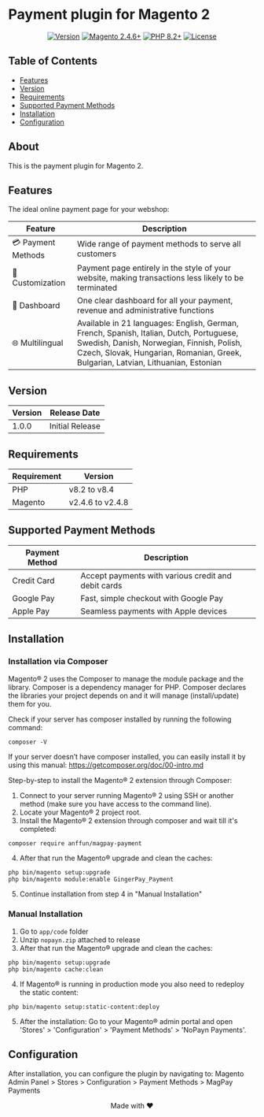 #  Payment plugin for Magento 2

<p align="center">
  <a href="#"><img src="https://img.shields.io/badge/version-1.0.0-blue.svg" alt="Version"></a>
  <a href="#"><img src="https://img.shields.io/badge/Magento-2.4.6+-brightgreen.svg" alt="Magento 2.4.6+"></a>
  <a href="#"><img src="https://img.shields.io/badge/PHP-8.2+-orange.svg" alt="PHP 8.2+"></a>
  <a href="#"><img src="https://img.shields.io/badge/license-MIT-green.svg" alt="License"></a>
</p>

## Table of Contents
- [Features](#features)
- [Version](#version)
- [Requirements](#requirements)
- [Supported Payment Methods](#supported-payment-methods)
- [Installation](#installation)
- [Configuration](#configuration)

## About
This is the payment  plugin for Magento 2.

## Features

The ideal online payment page for your webshop:

| Feature | Description |
|---------|-------------|
| 💳 Payment Methods | Wide range of payment methods to serve all customers |
| 🎨 Customization | Payment page entirely in the style of your website, making transactions less likely to be terminated |
| 📱 Dashboard | One clear dashboard for all your payment, revenue and administrative functions |
| 🌐 Multilingual | Available in 21 languages: English, German, French, Spanish, Italian, Dutch, Portuguese, Swedish, Danish, Norwegian, Finnish, Polish, Czech, Slovak, Hungarian, Romanian, Greek, Bulgarian, Latvian, Lithuanian, Estonian |

## Version

| Version | Release Date |
|---------|-------------|
| 1.0.0 | Initial Release |

## Requirements

| Requirement | Version |
|-------------|---------|
| PHP | v8.2 to v8.4 |
| Magento | v2.4.6 to v2.4.8 |

## Supported Payment Methods

| Payment Method | Description |
|----------------|-------------|
| Credit Card | Accept payments with various credit and debit cards |
| Google Pay | Fast, simple checkout with Google Pay |
| Apple Pay | Seamless payments with Apple devices |

## Installation

### Installation via Composer
Magento® 2 uses the Composer to manage the module package and the library. Composer is a dependency manager for PHP. Composer declares the libraries your project depends on and it will manage (install/update) them for you.

Check if your server has composer installed by running the following command:
```
composer -V
```
If your server doesn’t have composer installed, you can easily install it by using this manual: https://getcomposer.org/doc/00-intro.md

Step-by-step to install the Magento® 2 extension through Composer:

1. Connect to your server running Magento® 2 using SSH or another method (make sure you have access to the command line).
2. Locate your Magento® 2 project root.
3. Install the Magento® 2 extension through composer and wait till it's completed:
```
composer require anffun/magpay-payment
```
4. After that run the Magento® upgrade and clean the caches:
```
php bin/magento setup:upgrade
php bin/magento module:enable GingerPay_Payment
```
5. Continue installation from step 4 in "Manual Installation"


### Manual Installation

1. Go to `app/code` folder 
2. Unzip `nopayn.zip` attached to release 
3. After that run the Magento® upgrade and clean the caches:
```
php bin/magento setup:upgrade
php bin/magento cache:clean
```
4. If Magento® is running in production mode you also need to redeploy the static content:
```
php bin/magento setup:static-content:deploy
```
5. After the installation: Go to your Magento® admin portal and open 'Stores' > 'Configuration' > 'Payment Methods' > 'NoPayn Payments'.

## Configuration

After installation, you can configure the plugin by navigating to:
Magento Admin Panel > Stores > Configuration > Payment Methods > MagPay Payments

<p align="center">
  Made with ❤️
</p>
